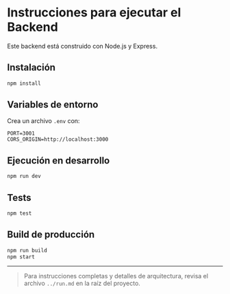 # Instrucciones para ejecutar el Backend

Este backend está construido con Node.js y Express.

## Instalación

```bash
npm install
```

## Variables de entorno

Crea un archivo `.env` con:

```
PORT=3001
CORS_ORIGIN=http://localhost:3000
```

## Ejecución en desarrollo

```bash
npm run dev
```

## Tests

```bash
npm test
```

## Build de producción

```bash
npm run build
npm start
```

---

> Para instrucciones completas y detalles de arquitectura, revisa el archivo `../run.md` en la raíz del proyecto. 